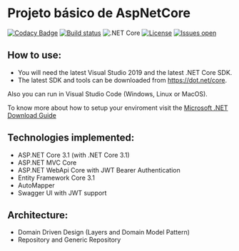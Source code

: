 Projeto básico de AspNetCore
=====================

[![Codacy Badge](https://app.codacy.com/project/badge/Grade/id)](https://www.codacy.com/manual/Joasimonson/AspNetCore?utm_source=github.com&amp;utm_medium=referral&amp;utm_content=Joasimonson/AspNetCore&amp;utm_campaign=Badge_Grade)
[![Build status](https://ci.appveyor.com/api/projects/status/id?svg=true)](https://ci.appveyor.com/project/Joasimonson/AspNetCore)
![.NET Core](https://github.com/Joasimonson/AspNetCore/workflows/.NET%20Core/badge.svg)
[![License](https://img.shields.io/github/license/Joasimonson/AspNetCore.svg)](LICENSE)
[![Issues open](https://img.shields.io/github/issues/Joasimonson/AspNetCore.svg)](https://huboard.com/Joasimonson/AspNetCore/)


## How to use:
- You will need the latest Visual Studio 2019 and the latest .NET Core SDK.
- The latest SDK and tools can be downloaded from https://dot.net/core.

Also you can run in Visual Studio Code (Windows, Linux or MacOS).

To know more about how to setup your enviroment visit the [Microsoft .NET Download Guide](https://www.microsoft.com/net/download)

## Technologies implemented:

- ASP.NET Core 3.1 (with .NET Core 3.1)
 - ASP.NET MVC Core
 - ASP.NET WebApi Core with JWT Bearer Authentication
- Entity Framework Core 3.1
- AutoMapper
- Swagger UI with JWT support

## Architecture:

- Domain Driven Design (Layers and Domain Model Pattern)
- Repository and Generic Repository